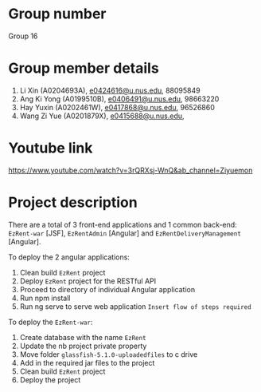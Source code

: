 # Group number
Group 16

# Group member details 
1. Li Xin (A0204693A), e0424616@u.nus.edu, 88095849
2. Ang Ki Yong (A0199510B), e0406491@u.nus.edu, 98663220
3. Hay Yuxin (A0202461W), e0417868@u.nus.edu, 96526860
4. Wang Zi Yue (A0201879X), e0415688@u.nus.edu, 

# Youtube link
https://www.youtube.com/watch?v=3rQRXsj-WnQ&ab_channel=Ziyuemon

# Project description

There are a total of 3 front-end applications and 1 common back-end: `EzRent-war` [JSF], `EzRentAdmin` [Angular] and `EzRentDeliveryManagement` [Angular]. 

To deploy the 2 angular applications:
1. Clean build `EzRent` project 
2. Deploy `EzRent` project for the RESTful API
3. Proceed to directory of individual Angular application 
4. Run npm install 
5. Run ng serve to serve web application 
`Insert flow of steps required`

To deploy the `EzRent-war`:
1. Create database with the name `EzRent`
2. Update the nb project private property
3. Move folder `glassfish-5.1.0-uploadedfiles` to c drive
4. Add in the required jar files to the project
5. Clean build `EzRent` project
6. Deploy the project

